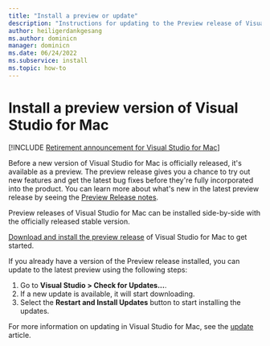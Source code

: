 ```yaml
---
title: "Install a preview or update"
description: "Instructions for updating to the Preview release of Visual Studio for Mac."
author: heiligerdankgesang 
ms.author: dominicn
manager: dominicn
ms.date: 06/24/2022
ms.subservice: install
ms.topic: how-to
---
```

# Install a preview version of Visual Studio for Mac

 [!INCLUDE [Retirement announcement for Visual Studio for Mac](includes/vsmac-retirement.md)]

Before a new version of Visual Studio for Mac is officially released, it's available as a preview. The preview release gives you a chance to try out new features and get the latest bug fixes before they're fully incorporated into the product. You can learn more about what's new in the latest preview release by seeing the [Preview Release notes](https://aka.ms/vsmac-preview-release-notes).

Preview releases of Visual Studio for Mac can be installed side-by-side with the officially released stable version.

[Download and install the preview release](https://aka.ms/installer/preview) of Visual Studio for Mac to get started.

If you already have a version of the Preview release installed, you can update to the latest preview using the following steps:

1. Go to **Visual Studio > Check for Updates...**.
1. If a new update is available, it will start downloading.
1. Select the **Restart and Install Updates** button to start installing the updates.

For more information on updating in Visual Studio for Mac, see the [update](update.md) article.
